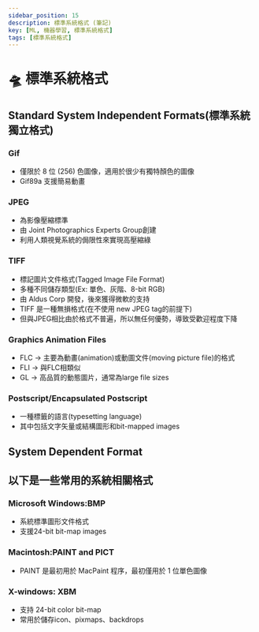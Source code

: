 ```yaml
---
sidebar_position: 15
description: 標準系統格式 (筆記)
key: [ML, 機器學習, 標準系統格式]
tags: [標準系統格式]
---
```


# 🛸 標準系統格式

## Standard System Independent Formats(標準系統獨立格式)

### Gif

- 僅限於 8 位 (256) 色圖像，適用於很少有獨特顏色的圖像
- Gif89a 支援簡易動畫

### JPEG

- 為影像壓縮標準
- 由 Joint Photographics Experts Group創建
- 利用人類視覺系統的侷限性來實現高壓縮綠

### TIFF

- 標記圖片文件格式(Tagged Image File Format)
- 多種不同儲存類型(Ex: 單色、灰階、8-bit RGB)
- 由 Aldus Corp 開發，後來獲得微軟的支持
- TIFF 是一種無損格式(在不使用 new JPEG tag的前提下)
- 但與JPEG相比由於格式不普遍，所以無任何優勢，導致受歡迎程度下降

### Graphics Animation Files

- FLC → 主要為動畫(animation)或動圖文件(moving picture file)的格式
- FLI → 與FLC相類似
- GL → 高品質的動態圖片，通常為large file sizes

### Postscript/Encapsulated Postscript

- 一種標籤的語言(typesetting language)
- 其中包括文字矢量或結構圖形和bit-mapped images

## System Dependent Format

## 以下是一些常用的系統相關格式

### Microsoft Windows:BMP

- 系統標準圖形文件格式
- 支援24-bit bit-map images

### Macintosh:PAINT and PICT

- PAINT 是最初用於 MacPaint 程序，最初僅用於 1 位單色圖像

### X-windows: XBM

- 支持 24-bit color bit-map
- 常用於儲存icon、pixmaps、backdrops

